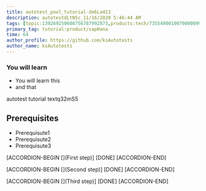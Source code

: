 ```yaml
---
title: autotest_pool_tutorial-de6La413
description: autotestdLtN5c_11/16/2020 5:46:44 AM
tags: [topic:139269250608756787992873,products:tech/73554900100700000996,tutorial:experience/advanced]
primary_tag: tutorial:product/sapHana
time: 64
author_profile: https://github.com/ksAutotests
author_name: ksAutotests
---
```

### You will learn
- You will learn this
- and that

autotest tutorial textq32mS5

## Prerequisites
- Prerequisute1
- Prerequisute2
- Prerequisute3

[ACCORDION-BEGIN [](First step)]
[DONE]
[ACCORDION-END]

[ACCORDION-BEGIN [](Second step)]
[DONE]
[ACCORDION-END]

[ACCORDION-BEGIN [](Third step)]
[DONE]
[ACCORDION-END]

